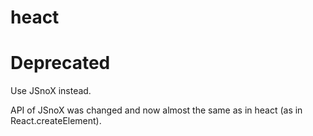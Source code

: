 # heact

# Deprecated

Use JSnoX instead.

API of JSnoX was changed and now almost the same as in heact (as in React.createElement).
